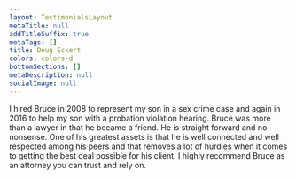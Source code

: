 ```yaml
---
layout: TestimonialsLayout
metaTitle: null
addTitleSuffix: true
metaTags: []
title: Doug Eckert
colors: colors-d
bottomSections: []
metaDescription: null
socialImage: null
---
```

I hired Bruce in 2008 to represent my son in a sex crime case and again in 2016 to help my son with a probation violation hearing. Bruce was more than a lawyer in that he became a friend. He is straight forward and no-nonsense. One of his greatest assets is that he is well connected and well respected among his peers and that removes a lot of hurdles when it comes to getting the best deal possible for his client. I highly recommend Bruce as an attorney you can trust and rely on.
